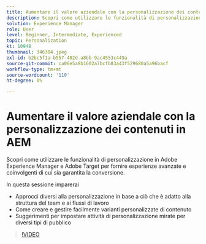 ```yaml
---
title: Aumentare il valore aziendale con la personalizzazione dei contenuti in AEM
description: Scopri come utilizzare le funzionalità di personalizzazione in Adobe Experience Manager e Adobe Target per fornire esperienze avanzate e coinvolgenti di cui sia garantita la conversione.
solution: Experience Manager
role: User
level: Beginner, Intermediate, Experienced
topic: Personalization
kt: 10948
thumbnail: 346384.jpeg
exl-id: b2bc5f1a-b557-402d-a8bb-9ac4553c449a
source-git-commit: ca06e5a8b1602a7bcfb83a43f529680a5a96bacf
workflow-type: tm+mt
source-wordcount: '110'
ht-degree: 0%

---
```


# Aumentare il valore aziendale con la personalizzazione dei contenuti in AEM

Scopri come utilizzare le funzionalità di personalizzazione in Adobe Experience Manager e Adobe Target per fornire esperienze avanzate e coinvolgenti di cui sia garantita la conversione.

In questa sessione imparerai

* Approcci diversi alla personalizzazione in base a ciò che è adatto alla struttura del team e ai flussi di lavoro
* Come creare e gestire facilmente varianti personalizzate di contenuto
* Suggerimenti per impostare attività di personalizzazione mirate per diversi tipi di pubblico

>[!VIDEO](https://video.tv.adobe.com/v/346384/?quality=12&learn=on)
